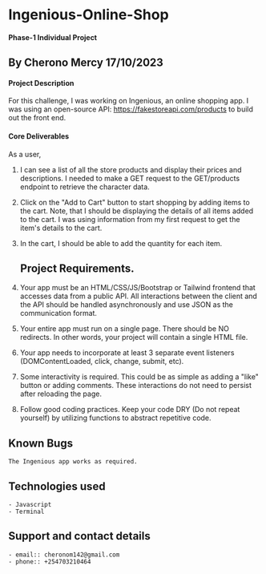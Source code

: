 # Ingenious-Online-Shop
#### Phase-1 Individual Project
## **By Cherono Mercy 17/10/2023**
#### Project Description
For this challenge, I was working on Ingenious, an online shopping app. 
I was using an open-source API: https://fakestoreapi.com/products to build out the front end.
    
#### Core Deliverables
As a user,
1. I can see a list of all the store products and display their prices and descriptions.
I needed to make a GET request to the GET/products endpoint to retrieve the character data.
2. Click on the "Add to Cart" button to start shopping by adding items to the cart.
Note, that I should be displaying the details of all items added to the cart.
I was using information from my first request to get the item's details to the cart.
3. In the cart, I should be able to add the quantity for each item.

   ## Project Requirements.
1. Your app must be an HTML/CSS/JS/Bootstrap or Tailwind frontend that accesses data from a public API.
 All interactions between the client and the API should be handled asynchronously and use JSON as the communication format.

2. Your entire app must run on a single page. There should be NO redirects. In other words, your project will contain a single HTML file.

3. Your app needs to incorporate at least 3 separate event listeners (DOMContentLoaded, click, change, submit, etc).

4. Some interactivity is required. This could be as simple as adding a "like" button or adding comments.
These interactions do not need to persist after reloading the page.

5. Follow good coding practices. Keep your code DRY (Do not repeat yourself) by utilizing functions to abstract repetitive code.
   

## Known Bugs
    The Ingenious app works as required.

## Technologies used
    - Javascript
    - Terminal

## Support and contact details
    - email:: cheronom142@gmail.com
    - phone:: +254703210464
